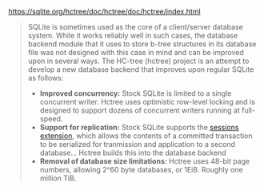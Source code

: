 https://sqlite.org/hctree/doc/hctree/doc/hctree/index.html

> SQLite is sometimes used as the core of a client/server database system. While it works reliably well in such cases, the database backend module that it uses to store b-tree structures in its database file was not designed with this case in mind and can be improved upon in several ways. The HC-tree (hctree) project is an attempt to develop a new database backend that improves upon regular SQLite as follows:
> - **Improved concurrency:** Stock SQLite is limited to a single concurrent writer. Hctree uses optimistic row-level locking and is designed to support dozens of concurrent writers running at full-speed.
> - **Support for replication:** Stock SQLite supports the [sessions extension](http://sqlite.org/sessionintro.html), which allows the contents of a committed transaction to be serialized for tranmission and application to a second database... Hctree builds this into the database backend
> - **Removal of database size limitations:**   Hctree uses 48-bit page numbers, allowing 2^60 byte databases, or 1EiB. Roughly one million TiB.